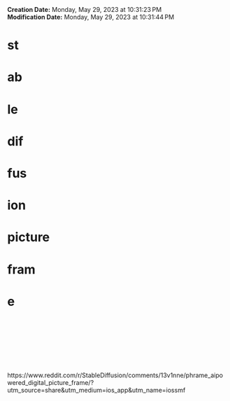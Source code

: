 <div><b>Creation Date:</b> Monday, May 29, 2023 at 10:31:23 PM<br></div>
<div><b>Modification Date:</b> Monday, May 29, 2023 at 10:31:44 PM<br></div>
<div><h1>st</h1><h1>ab</h1><h1>le </h1><h1>dif</h1><h1>fus</h1><h1>ion</h1><h1> </h1><h1>picture</h1><h1> </h1><h1>fram</h1><h1>e</h1><h1><br></h1></div>
<div><br></div>
<div><br></div>
<div><br></div>
<div>https://www.reddit.com/r/StableDiffusion/comments/13v1nne/phrame_aipowered_digital_picture_frame/?utm_source=share&amputm_medium=ios_app&amputm_name=iossmf</div>

